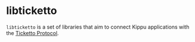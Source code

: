 # libticketto

`libticketto` is a set of libraries that aim to connect Kippu applications with the [Ticketto Protocol](https://github.com/KippuRocks/ticketto).
